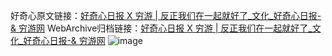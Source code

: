 好奇心原文链接：[好奇心日报 X 穷游 | 反正我们在一起就好了_文化_好奇心日报-& 穷游网](https://www.qdaily.com/articles/6303.html)
WebArchive归档链接：[好奇心日报 X 穷游 | 反正我们在一起就好了_文化_好奇心日报-& 穷游网](https://web.archive.org/web/https://www.qdaily.com/articles/6303.html)
![image](http://ww3.sinaimg.cn/large/007d5XDply1g3w9t2ku1mj30vy0ghwj4)